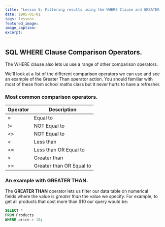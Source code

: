 ```yaml
---
title: "Lesson 5: Filtering results using the WHERE Clause and GREATER THAN."
date: 1905-01-01
tags: lessons
featured_image: 
image_caption: 
excerpt: 
---
```

## SQL WHERE Clause Comparison Operators.

The WHERE clause also lets us use a range of other comparison operators.

We'll look at a list of the different comparison operators we can use and see an example of the Greater Than operator action. You should familiar with most of these from school maths class but it never hurts to have a refresher.

### Most common comparison operators.

| Operator | Description |
|---|---|
| = | Equal to |
| != | NOT Equal to |
| <\> | NOT Equal to |
| < | Less than |
| <= | Less than OR Equal to |
| \> | Greater than |
| \>= | Greater than OR Equal to |

### An example with GREATER THAN.

The **GREATER THAN** operator lets us filter our data table on numerical fields where the value is _greater than_ the value we specify. For example, to get all products that cost more than $10 our query would be: 

```sql
SELECT * 
FROM Products 
WHERE price > 10;
```